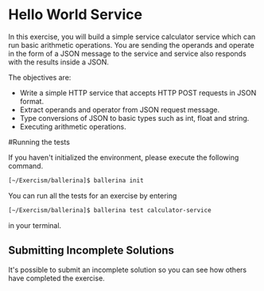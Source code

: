 # Hello World Service

In this exercise, you will build a simple service calculator service which can run basic arithmetic operations. 
You are sending the operands and operate in the form of a JSON message to the service and service also responds with the results inside a JSON. 

The objectives are:

- Write a simple HTTP service that accepts HTTP POST requests in JSON format. 
- Extract operands and operator from JSON request message. 
- Type conversions of JSON to basic types such as int, float and string. 
- Executing arithmetic operations. 


#Running the tests

If you haven't initialized the environment, please execute the following command. 
```sh
[~/Exercism/ballerina]$ ballerina init
```
You can run all the tests for an exercise by entering 
```sh
[~/Exercism/ballerina]$ ballerina test calculator-service
```
in your terminal.

## Submitting Incomplete Solutions
It's possible to submit an incomplete solution so you can see how others have completed the exercise.